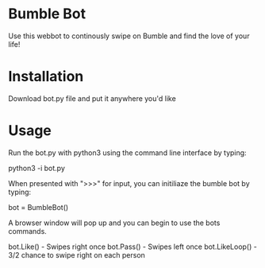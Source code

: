 # Bumble Bot
Use this webbot to continously swipe on Bumble and find the love of your life!

# Installation
Download bot.py file and put it anywhere you'd like

 # Usage
 Run the bot.py with python3 using the command line interface by typing: 
 
 python3 -i bot.py

 When presented with ">>>" for input, you can initiliaze the bumble bot by typing:
  
  bot = BumbleBot()
  
 A browser window will pop up and you can begin to use the bots commands.
  
  bot.Like() - Swipes right once
  bot.Pass() - Swipes left once
  bot.LikeLoop() - 3/2 chance to swipe right on each person
